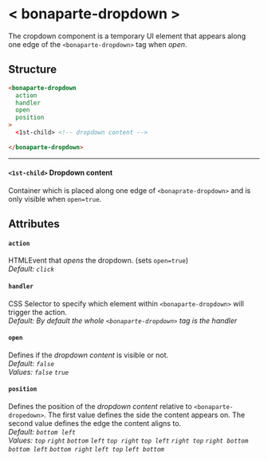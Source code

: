 # < bonaparte-dropdown >
The cropdown component is a temporary UI element that appears along one edge of the `<bonaparte-dropdown>` tag when _open_.

## Structure
```html
<bonaparte-dropdown
  action
  handler
  open
  position
>
  <1st-child> <!-- dropdown content -->
 
</bonaparte-dropdown>
```
---

#### `<1st-child>` Dropdown content
Container which is placed along one edge of `<bonaprate-dropdown>` and is only visible when `open=true`.


## Attributes

#### `action`
HTMLEvent that _opens_ the dropdown. (sets `open=true`)<br>
_Default: `click`_


#### `handler`
CSS Selector to specify which element within `<bonaparte-dropdown>` will trigger the action.<br>
_Default: By default the whole `<bonaparte-dropdown>` tag is the handler_

#### `open`
Defines if the _dropdown content_ is visible or not.<br>
_Default: `false`_<br>
_Values: `false` `true`_


#### `position`
Defines the position of the _dropdown content_ relative to `<bonaparte-dropedown>`. The first value defines the side the content appears on. The second value defines the edge the content aligns to.<br>
_Default: `bottom left`_<br>
_Values: `top` `right` `bottom` `left` `top right` `top left` `right top` `right bottom` `bottom left` `bottom right` `left top` `left bottom`_
